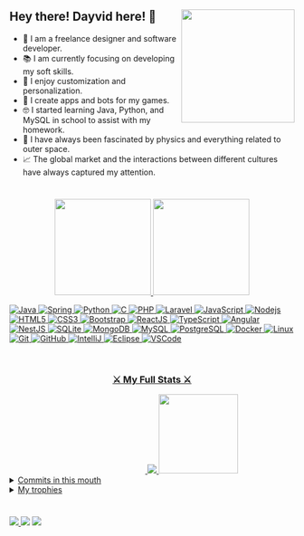 ## Hey there! Dayvid here! 👋 <img align="right" src="https://user-images.githubusercontent.com/77745454/153294700-39b68079-4c4f-4129-a115-ec65be6b4a25.png" width="200" />


- 🎨 I am a freelance designer and software developer.
- 📚 I am currently focusing on developing my soft skills.
- 🌱 I enjoy customization and personalization.
- 🤖 I create apps and bots for my games.
- 🤓 I started learning Java, Python, and MySQL in school to assist with my homework.
- 🔬 I have always been fascinated by physics and everything related to outer space.
- 📈 The global market and the interactions between different cultures have always captured my attention.

#

 <div align="center">
 <a href="#">
  <img height="170em" src="https://github-readme-stats.vercel.app/api?username=Dayvid-San&show_icons=true&theme=midnight-purple&include_all_commits=false&count_private=true"/>
  <img height="170em" src="https://github-readme-stats.vercel.app/api/top-langs/?username=Dayvid-San&layout=compact&langs_count=8&theme=midnight-purple"/><br>
</div> 

<div align="">

![Java](https://img.shields.io/badge/-Java-DD0031?style=flat-square&logo=java)
![Spring](https://img.shields.io/badge/-Spring-black?style=flat-square&logo=spring)
![Python](https://img.shields.io/badge/-Python-black?style=flat-square&logo=python)
![C](https://img.shields.io/badge/-sharp-6A5ACD?style=flat-square&logo=c#)
![PHP](https://img.shields.io/badge/-PHP-black?style=flat-square&logo=php)
![Laravel](https://img.shields.io/badge/-Laravel-ffffff?style=flat-square&logo=Laravel)
![JavaScript](https://img.shields.io/badge/-JavaScript-black?style=flat-square&logo=javascript)
![Nodejs](https://img.shields.io/badge/-Nodejs-339933?style=flat-square&logo=Node.js&logoColor=white)
![HTML5](https://img.shields.io/badge/-HTML5-E34F26?style=flat-square&logo=html5&logoColor=white)
![CSS3](https://img.shields.io/badge/-CSS3-1572B6?style=flat-square&logo=css3)
![Bootstrap](https://img.shields.io/badge/-Bootstrap-563D7C?style=flat-square&logo=bootstrap)
![ReactJS](https://img.shields.io/badge/-ReactJS-black?style=flat-square&logo=react)
![TypeScript](https://img.shields.io/badge/-TypeScript-007ACC?style=flat-square&logo=typescript)
![Angular](https://img.shields.io/badge/-Angular-DD0031?style=flat-square&logo=angular)
![NestJS](https://img.shields.io/badge/-NestJS-E0234E?style=flat-square&logo=nestjs&logoColor=white)
![SQLite](https://img.shields.io/badge/-SQLite-black?style=flat-square&logo=sqlite)
![MongoDB](https://img.shields.io/badge/-MongoDB-black?style=flat-square&logo=mongodb)
![MySQL](https://img.shields.io/badge/-MySQL-4479A1?style=flat-square&logo=mysql&logoColor=white)
![PostgreSQL](https://img.shields.io/badge/-PostgreSQL-4479A1?style=flat-square&logo=postgrel&logoColor=white)
![Docker](https://img.shields.io/badge/-Docker-2496ED?style=flat-square&logo=docker&logoColor=white)
![Linux](https://img.shields.io/badge/-Linux-black?style=flat-square&logo=linux&logoColor=white)
![Git](https://img.shields.io/badge/-Git-black?style=flat-square&logo=git)
![GitHub](https://img.shields.io/badge/-GitHub-181717?style=flat-square&logo=github)
![IntelliJ](https://img.shields.io/badge/-IntelliJ%20IDEA-black?style=flat-square&logo=intellij-idea&logoColor=white)
![Eclipse](https://img.shields.io/badge/-Eclipse-2C2255?style=flat-square&logo=eclipse&logoColor=white)
![VSCode](https://img.shields.io/badge/-VSCode-007ACC?style=flat-square&logo=visual-studio-code&logoColor=white)
</div>
<br>

<h3 align="center" >⚔️ My Full Stats ⚔️</h3>

<div align="center" style="display: inline_block">
 <img align="Escudo_Familia_Santana"  width="140" />


<img src="https://github-readme-streak-stats.herokuapp.com/?user=Dayvid-san&theme=midnight-purple">
 <img align="Escudo_Familia_Santana" src="https://user-images.githubusercontent.com/77745454/153318783-aa0d4001-6955-4848-90f9-ca5e3e66214c.png" width="140" />
</div>

<details  >
 <summary>
  Commits in this mouth
 </summary>
 <img src="https://activity-graph.herokuapp.com/graph?username=Dayvid-San&bg_color=000000&color=00ffff&line=00ffff&point=ffffff&area=true&hide_border=true"/>
 <p align="center"> 
 <img src="https://capsule-render.vercel.app/api?type=waving&color=00ffff&height=65&section=footer"/>
</p>
<br/>
<br/>
</details>

  <details>
  <summary>
      My trophies
  </summary>
  <p align="center" margin="0 auto">
    <img src="https://github-profile-trophy.vercel.app/?username=Dayvid-San&dark&title=Followers,Commits,Repositories,MultiLanguage,PullRequest&column=5">
  </p>
</details>


#
<a href="https://www.linkedin.com/in/dayvid-santana-jr/" target="_blank"><img src="https://img.shields.io/badge/-LinkedIn-%230077B5?style=for-the-badge&logo=linkedin&logoColor=white">
</a><a href = "mailto:dayvid.coder@gmail.com" target="_blank"><img src="https://img.shields.io/badge/-Gmail-%23333?style=for-the-badge&logo=gmail&logoColor=white" ></a>
<a href="https://www.instagram.com/dayvid_jr_/" target="_blank"><img src="https://img.shields.io/badge/-Instagram-%23E4405F?style=for-the-badge&logo=instagram&logoColor=white" ></a>

